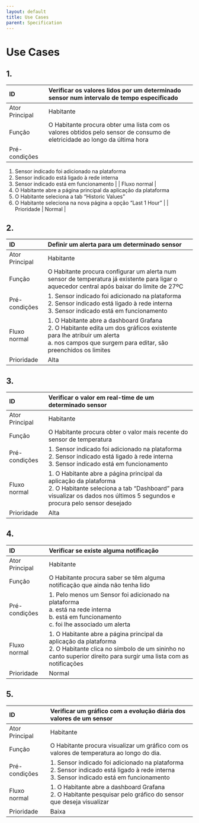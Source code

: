 ```yaml
---
layout: default
title: Use Cases
parent: Specification
---
```


# Use Cases

## 1.

<div markdown="1">

| ID | Verificar os valores lidos por um determinado sensor num intervalo de tempo especificado                                  |
|:---------------|:------------------------------------------------------------------------------------------------------------------|
| Ator Principal | Habitante                                                                                                        |
| Função         | O Habitante procura obter uma lista com os valores obtidos pelo sensor de consumo de eletricidade ao longo da última hora   |
| Pré-condições | 
1. Sensor indicado foi adicionado na plataforma
2. Sensor indicado está ligado à rede interna
3. Sensor indicado está em funcionamento |
| Fluxo normal   | 
1. O Habitante abre a página principal da aplicação da plataforma
2. O Habitante seleciona a tab “Historic Values” 
3. O Habitante seleciona na nova página a opção “Last 1 Hour” |
| Prioridade | Normal |

</div>

## 2.

<div markdown="1">

| ID | Definir um alerta para um determinado sensor                                  |
|:---------------|:------------------------------------------------------------------------------------------------------------------|
| Ator Principal | Habitante                                                                                                        |
| Função         | O Habitante procura configurar um alerta num sensor de temperatura já existente para ligar o aquecedor central após baixar do limite de 27ºC   |
| Pré-condições | 1. Sensor indicado foi adicionado na plataforma </br> 2. Sensor indicado está ligado à rede interna </br> 3. Sensor indicado está em funcionamento |
| Fluxo normal   | 1. O Habitante abre a dashboard Grafana </br> 2. O Habitante edita um dos gráficos existente para lhe atribuir um alerta </br> a. nos campos que surgem para editar, são preenchidos os limites |
| Prioridade | Alta |

</div>

## 3.

<div markdown="1">

| ID | Verificar o valor em real-time de um determinado sensor                                  |
|:---------------|:------------------------------------------------------------------------------------------------------------------|
| Ator Principal | Habitante                                                                                                        |
| Função         | O Habitante procura obter o valor mais recente do sensor de temperatura  |
| Pré-condições | 1. Sensor indicado foi adicionado na plataforma </br> 2. Sensor indicado está ligado à rede interna </br> 3. Sensor indicado está em funcionamento |
| Fluxo normal   | 1. O Habitante abre a página principal da aplicação da plataforma </br> 2. O Habitante seleciona a tab “Dashboard” para visualizar os dados nos últimos 5 segundos e procura pelo sensor desejado |
| Prioridade | Alta |

</div>

## 4.

<div markdown="1">

| ID | Verificar se existe alguma notificação                                  |
|:---------------|:------------------------------------------------------------------------------------------------------------------|
| Ator Principal | Habitante                                                                                                        |
| Função         | O Habitante procura saber se têm alguma notificação que ainda não tenha lido  |
| Pré-condições | 1. Pelo menos um Sensor foi adicionado na plataforma </br> a. está na rede interna </br> b. está em funcionamento </br> c. foi lhe associado um alerta |
| Fluxo normal   | 1. O Habitante abre a página principal da aplicação da plataforma </br> 2. O Habitante clica no símbolo de um sininho no canto superior direito para surgir uma lista com as notificações |
| Prioridade | Normal |

</div>

## 5.

<div markdown="1">

| ID | Verificar um gráfico com a evolução diária dos valores de um sensor                                  |
|:---------------|:------------------------------------------------------------------------------------------------------------------|
| Ator Principal | Habitante                                                                                                        |
| Função         | O Habitante procura visualizar um gráfico com os valores de temperatura ao longo do dia.  |
| Pré-condições | 1. Sensor indicado foi adicionado na plataforma </br> 2. Sensor indicado está ligado à rede interna </br> 3. Sensor indicado está em funcionamento |
| Fluxo normal   | 1. O Habitante abre a dashboard Grafana </br> 2. O Habitante pesquisar pelo gráfico do sensor que deseja visualizar |
| Prioridade | Baixa |

</div>
